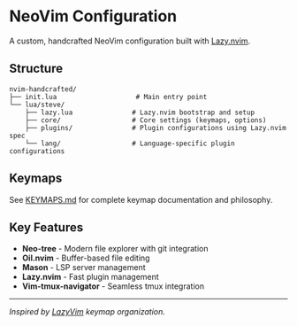 # NeoVim Configuration

A custom, handcrafted NeoVim configuration built with [Lazy.nvim](https://github.com/folke/lazy.nvim).

## Structure

```
nvim-handcrafted/
├── init.lua                    # Main entry point
└── lua/steve/
    ├── lazy.lua               # Lazy.nvim bootstrap and setup
    ├── core/                  # Core settings (keymaps, options)
    ├── plugins/               # Plugin configurations using Lazy.nvim spec
    └── lang/                  # Language-specific plugin configurations
```

## Keymaps

See [KEYMAPS.md](./KEYMAPS.md) for complete keymap documentation and philosophy.


## Key Features

- **Neo-tree** - Modern file explorer with git integration
- **Oil.nvim** - Buffer-based file editing
- **Mason** - LSP server management
- **Lazy.nvim** - Fast plugin management
- **Vim-tmux-navigator** - Seamless tmux integration

---

*Inspired by [LazyVim](https://www.lazyvim.org/keymaps) keymap organization.*
